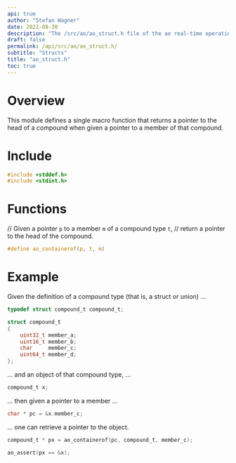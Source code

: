 ```yaml
---
api: true
author: "Stefan Wagner"
date: 2022-08-30
description: "The /src/ao/ao_struct.h file of the ao real-time operating system."
draft: false
permalink: /api/src/ao/ao_struct.h/
subtitle: "Structs"
title: "ao_struct.h"
toc: true
---
```


# Overview

This module defines a single macro function that returns a pointer to the head of a compound when given a pointer to a member of that compound.

# Include

```c
#include <stddef.h>
#include <stdint.h>
```

# Functions

// Given a pointer `p` to a member `m` of a compound type `t`,
// return a pointer to the head of the compound.

```c
#define ao_containerof(p, t, m)
```

# Example

Given the definition of a compound type (that is, a struct or union) ...

```c
typedef struct compound_t compound_t;
```

```c
struct compound_t
{
    uint32_t member_a;
    uint16_t member_b;
    char     member_c;
    uint64_t member_d;
};
```

... and an object of that compound type, ...

```c
compound_t x;
```

... then given a pointer to a member ...

```c
char * pc = &x.member_c;
```

... one can retrieve a pointer to the object.

```c
compound_t * px = ao_containerof(pc, compound_t, member_c);
```

```c
ao_assert(px == &x);
```
